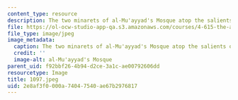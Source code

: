 ```yaml
---
content_type: resource
description: The two minarets of al-Mu'ayyad's Mosque atop the salients of Bab Zuweila.
file: https://ol-ocw-studio-app-qa.s3.amazonaws.com/courses/4-615-the-architecture-of-cairo-spring-2002/2e8af3f0000a74047540ae67b2976817_1097.jpeg
file_type: image/jpeg
image_metadata:
  caption: The two minarets of al-Mu'ayyad's Mosque atop the salients of Bab Zuweila.
  credit: ''
  image-alt: al-Mu'ayyad's Mosque
parent_uid: f92bbf26-4b94-d2ce-3a1c-ae00792606dd
resourcetype: Image
title: 1097.jpeg
uid: 2e8af3f0-000a-7404-7540-ae67b2976817
---
```

